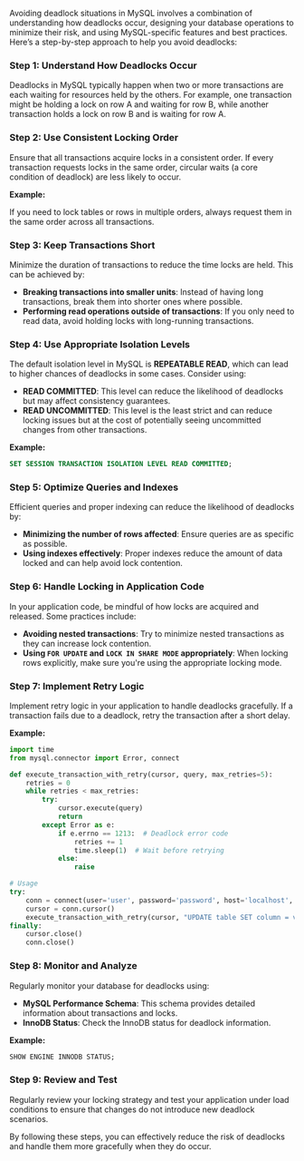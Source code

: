 Avoiding deadlock situations in MySQL involves a combination of understanding how deadlocks occur, designing your database operations to minimize their risk, and using MySQL-specific features and best practices. Here’s a step-by-step approach to help you avoid deadlocks:

### Step 1: Understand How Deadlocks Occur

Deadlocks in MySQL typically happen when two or more transactions are each waiting for resources held by the others. For example, one transaction might be holding a lock on row A and waiting for row B, while another transaction holds a lock on row B and is waiting for row A.

### Step 2: Use Consistent Locking Order

Ensure that all transactions acquire locks in a consistent order. If every transaction requests locks in the same order, circular waits (a core condition of deadlock) are less likely to occur.

**Example:**

If you need to lock tables or rows in multiple orders, always request them in the same order across all transactions.

### Step 3: Keep Transactions Short

Minimize the duration of transactions to reduce the time locks are held. This can be achieved by:

- **Breaking transactions into smaller units**: Instead of having long transactions, break them into shorter ones where possible.
- **Performing read operations outside of transactions**: If you only need to read data, avoid holding locks with long-running transactions.

### Step 4: Use Appropriate Isolation Levels

The default isolation level in MySQL is **REPEATABLE READ**, which can lead to higher chances of deadlocks in some cases. Consider using:

- **READ COMMITTED**: This level can reduce the likelihood of deadlocks but may affect consistency guarantees.
- **READ UNCOMMITTED**: This level is the least strict and can reduce locking issues but at the cost of potentially seeing uncommitted changes from other transactions.

**Example:**

```sql
SET SESSION TRANSACTION ISOLATION LEVEL READ COMMITTED;
```

### Step 5: Optimize Queries and Indexes

Efficient queries and proper indexing can reduce the likelihood of deadlocks by:

- **Minimizing the number of rows affected**: Ensure queries are as specific as possible.
- **Using indexes effectively**: Proper indexes reduce the amount of data locked and can help avoid lock contention.

### Step 6: Handle Locking in Application Code

In your application code, be mindful of how locks are acquired and released. Some practices include:

- **Avoiding nested transactions**: Try to minimize nested transactions as they can increase lock contention.
- **Using `FOR UPDATE` and `LOCK IN SHARE MODE` appropriately**: When locking rows explicitly, make sure you're using the appropriate locking mode.

### Step 7: Implement Retry Logic

Implement retry logic in your application to handle deadlocks gracefully. If a transaction fails due to a deadlock, retry the transaction after a short delay.

**Example:**

```python
import time
from mysql.connector import Error, connect

def execute_transaction_with_retry(cursor, query, max_retries=5):
    retries = 0
    while retries < max_retries:
        try:
            cursor.execute(query)
            return
        except Error as e:
            if e.errno == 1213:  # Deadlock error code
                retries += 1
                time.sleep(1)  # Wait before retrying
            else:
                raise

# Usage
try:
    conn = connect(user='user', password='password', host='localhost', database='database')
    cursor = conn.cursor()
    execute_transaction_with_retry(cursor, "UPDATE table SET column = value WHERE condition")
finally:
    cursor.close()
    conn.close()
```

### Step 8: Monitor and Analyze

Regularly monitor your database for deadlocks using:

- **MySQL Performance Schema**: This schema provides detailed information about transactions and locks.
- **InnoDB Status**: Check the InnoDB status for deadlock information.

**Example:**

```sql
SHOW ENGINE INNODB STATUS;
```

### Step 9: Review and Test

Regularly review your locking strategy and test your application under load conditions to ensure that changes do not introduce new deadlock scenarios.

By following these steps, you can effectively reduce the risk of deadlocks and handle them more gracefully when they do occur.